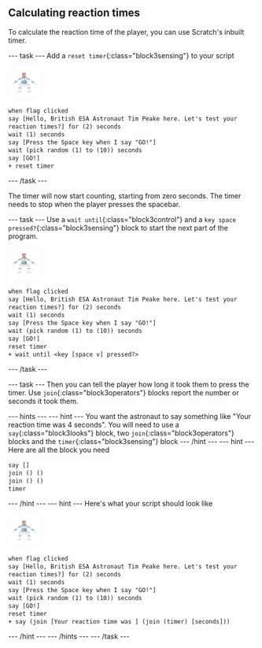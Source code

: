 ## Calculating reaction times

To calculate the reaction time of the player, you can use Scratch's inbuilt timer.

--- task ---
Add a `reset timer`{:class="block3sensing"} to your script

![astronaut sprite](images/astro-sprite.png)

```blocks3
when flag clicked
say [Hello, British ESA Astronaut Tim Peake here. Let's test your reaction times?] for (2) seconds
wait (1) seconds
say [Press the Space key when I say "GO!"]
wait (pick random (1) to (10)) seconds
say [GO!]
+ reset timer
```
--- /task ---

The timer will now start counting, starting from zero seconds.
The timer needs to stop when the player presses the spacebar.

--- task ---
Use a `wait until`{:class="block3control"} and a `key space pressed?`{:class="block3sensing"} block to start the next part of the program.

![astronaut sprite](images/astro-sprite.png)

```blocks3
when flag clicked
say [Hello, British ESA Astronaut Tim Peake here. Let's test your reaction times?] for (2) seconds
wait (1) seconds
say [Press the Space key when I say "GO!"]
wait (pick random (1) to (10)) seconds
say [GO!]
reset timer
+ wait until <key [space v] pressed?>
```
--- /task ---

--- task ---
Then you can tell the player how long it took them to press the timer. Use `join`{:class="block3operators"} blocks report the number or seconds it took them.

--- hints --- --- hint ---
You want the astronaut to say something like "Your reaction time was 4 seconds".
You will need to use a `say`{:class="block3looks"} block, two `join`{:class="block3operators"} blocks and the `timer`{:class="block3sensing"} block
--- /hint --- --- hint ---
Here are all the block you need

```blocks3
say []
join () ()
join () ()
timer
```
--- /hint --- --- hint ---
Here's what your script should look like

![astronaut sprite](images/astro-sprite.png)

```blocks3
when flag clicked
say [Hello, British ESA Astronaut Tim Peake here. Let's test your reaction times?] for (2) seconds
wait (1) seconds
say [Press the Space key when I say "GO!"]
wait (pick random (1) to (10)) seconds
say [GO!]
reset timer
+ say (join [Your reaction time was ] (join (timer) [seconds]))
```
--- /hint --- --- /hints ---
--- /task ---
